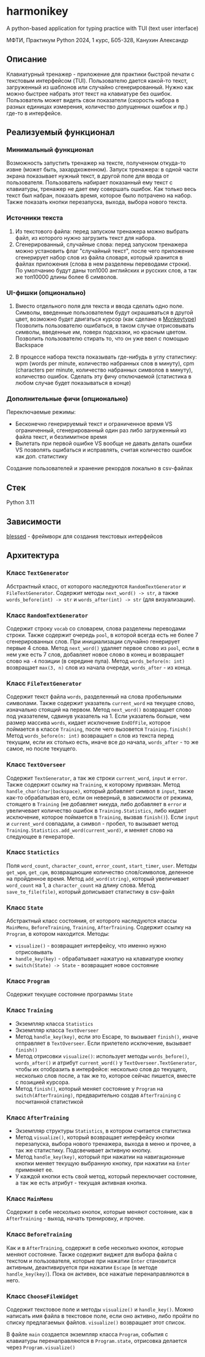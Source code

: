 # harmonikey

A python-based application for typing practice with TUI (text user interface)

МФТИ, Практикум Python 2024, 1 курс, Б05-328, Канухин Александр

## Описание

Клавиатурный тренажер - приложение для практики быстрой печати с текстовым интерфейсом (TUI).
Пользователю дается какой-то текст, загруженный из шаблонов или случайно сгенерированный. Нужно как можно быстрее набрать этот текст на клавиатуре без ошибок. 
Пользователь может видеть свои показатели (скорость набора в разных единицах измерения, количество допущенных ошибок и пр.) где-то в интерфейсе.

## Реализуемый функционал

### Минимальный функционал
Возможность запустить тренажер на тексте, полученном откуда-то извне (может быть, захардкоженном).
Запуск тренажера: в одной части экрана показывает нужный текст, в другой поле для ввода от пользователя.
Пользователь набирает показанный ему текст с клавиатуры, тренажер не дает ему совершать ошибок. 
Как только весь текст был набран, показать время, которое было потрачено на набор. Также показать кнопки перезапуска, выхода, выбора нового текста.

### Источники текста

1. Из текстового файла: перед запуском тренажера можно выбрать файл, из которого нужно загрузить текст для набора.
2. Сгенерированный, случайные слова: перед запуском тренажера можно установить флаг "случайный текст", после чего приложение сгенерирует набор слов из файла словаря, который хранится в файлах приложения (слова в нем разделены переводами строки). По умолчанию будут даны топ1000 английских и русских слов, а так же топ10000 длины более 6 символов.


### UI-фишки (опционально)
1. Вместо отдельного поля для текста и ввода сделать одно поле. Символы, введенные пользователем будут окрашиваться в другой цвет, возможно будет двигаться курсор (как сделано в [Monkeytype](https://monkeytype.com))
Позволить пользователю ошибаться, в таком случае отрисовывать символы, введенные им, поверх подсказки, но красным цветом. Позволить пользователю стирать то, что он уже ввел с помощью Backspace

2. В процессе набора текста показывать где-нибудь в углу статистику: wpm (words per minute, количество набранных слов в минуту), cpm (characters per minute, количество набранных символов в минуту), количество ошибок. Сделать эту фичу отключаемой (статистика в любом случае будет показываться в конце)

### Дополнительные фичи (опционально)
Переключаемые режимы:
- Бесконечно генерируемый текст и ограниченное время VS ограниченный, сгенерированный один раз либо загруженный из файла текст, и безлимитное время
- Вылетать при первой ошибке VS вообще не давать делать ошибки VS позволять ошибаться и исправлять, считая количество ошибок как доп. статистику

Создание пользователей и хранение рекордов локально в csv-файлах

## Стек

Python 3.11

## Зависимости

[blessed](https://github.com/jquast/blessed) - фреймворк для создания текстовых интерфейсов

## Архитектура

### Класс `TextGenerator`
Абстрактный класс, от которого наследуются `RandomTextGenerator` и `FileTextGenerator`. Содержит методы `next_word() -> str`, а также `words_before(int) -> str` и `words_after(int) -> str` (для визуализации).

### Класс `RandomTextGenerator`
Содержит строку `vocab` со словарем, слова разделены переводами строки. Также содержит очередь `pool`, в которой всегда есть не более 7 сгенерированных слов. При инициализации случайно генерирует первые 4 слова.
Метод `next_word()` удаляет первое слово из `pool`, если в нем уже есть 7 слов, добавляет новое слово в конец и возвращает слово на `-4` позиции (в середине пула).
Метод `words_before(n: int)` возвращает `max(3, n)` слов из начала очереди, `words_after` - из конца.

### Класс `FileTextGenerator`
Содержит текст файла `words`, разделенный на слова пробельными символами. Также содержит указатель `current_word` на текущее слово, изначально стоящий на первом.
Метод `next_word()` возвращает слово под указателем, сдвинув указатель на 1. Если указатель больше, чем размер массива `words`, кидает исключение `EndOfFile`, которое поймается в классе `Training`, после чего вызовется `Training.finish()`
Метод `words_before(n: int)` возвращает `n` слов из текста перед текущим, если их столько есть, иначе все до начала, `words_after` - то же самое, но после текущего.

### Класс `TextOverseer`
Содержит `TextGenerator`, а так же строки `current_word`, `input` и `error`.
Также содержит ссылку на `Training`, к которому привязан.
Метод `handle_char(char|backspace)`, который добавляет символ в `input`, также как-то обрабатывая его, если он неверный, в зависимости от режима, стоящего в `Training` (не добавляет никуда, либо добавляет в `error` и увеличевает количество ошибок в `Training.Statistics`, либо кидает исключение, которое поймается в `Training`, вызвав `finish()`). Если `input` и `current_word` совпадали, а символ - пробел, то вызывает метод `Training.Statistics.add_word(current_word)`, и меняет слово на следующее в генераторе.

### Класс `Statictics`
Поля `word_count`, `character_count`, `error_count`, `start_timer`, `user`.
Методы `get_wpm`, `get_cpm`, возвращающие количество слов/символов, деленное на пройденное время.
Метод `add_word(string)`, который увеличивает `word_count` на 1, а `character_count` на длину слова.
Метод `save_to_file(file)`, который дописывает статистику в csv-файл

### Класс `State`
Абстрактный класс состояния, от которого наследуются классы `MainMenu`, `BeforeTraining`, `Training`, `AfterTraining`.
Содержит ссылку на `Program`, в котором находится.
Методы:
- `visualize()` - возвращает интерфейсу, что именно нужно отрисовывать
- `handle_key(key)` - обрабатывает нажатую на клавиатуре кнопку
- `switch(State) -> State` - возвращает новое состояние

### Класс `Program`
Содержит текущее состояние программы `State`


### Класс `Training`
- Экземпляр класса `Statistics`
- Экземпляр класса `TextOverseer`
- Метод `handle_key(key)`, если это Escape, то вызывает `finish()`, иначе отправляет в `TextOverseer`. Если прилетело исключение, вызывает `finish()`
- Метод отрисовки `visualize()`: использует методы `words_before()`, `words_after()` и атрибут `current_word()` у `TextOverseer.TextGenerator`, чтобы их отобразить в интерфейсе: несколько слов до текущего, несколько слов после, а так же то, которое сейчас пишется, вместе с позицией курсора.
- Метод `finish()`, который меняет состояние у `Program` на `switch(AfterTraining)`, предварительно создав `AfterTraining` с посчитанной статистикой

### Класс `AfterTraining`
- Экземпляр структуры `Statistics`, в котором считается статистика
- Метод `visualize()`, который возвращает интерфейсу кнопки перезапуска, выбора нового тренажера, выхода в меню и прочее, а так же статистику. Подсвечивает активную кнопку.
- Метод `handle_key(key)`, который при нажатии на навигационные кнопки меняет текущую выбранную кнопку, при нажатии на `Enter` применяет ее.
- У каждой кнопки есть свой метод, который переключает состояние, а так же есть атрибут - текущая активная кнопка.

### Класс `MainMenu`
Содержит в себе несколько кнопок, которые меняют состояние, как в `AfterTraining` - выход, начать тренировку, и прочее.

### Класс `BeforeTraining`
Как и в `AfterTraining`, содержит в себе несколько кнопок, которые меняют состояние. Также содержит виджет для выбора файла с текстом и пользователя, которые при нажатии `Enter` становится активным, деактивируется при нажатии `Escape` (в методе `handle_key(key)`). Пока он активен, все нажатые перенаправляются в него.

### Класс `ChooseFileWidget`
Содержит текстовое поле и методы `visualize()` и `handle_key()`. Можно написать имя файла в текстовое поле, если оно активно, либо пройти по списку предлагаемых файлов. `visualize()` возвращает этот список.

В файле `main` создается экземпляр класса `Program`, события с клавиатуры перенаправляются в `Program.state`, отрисовка делается через `Program.visualize()`
